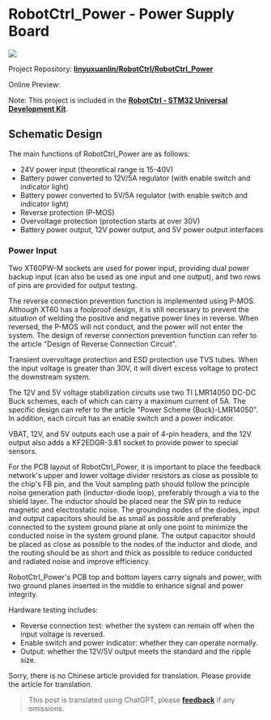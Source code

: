 # RobotCtrl_Power - Power Supply Board

![](https://img.wiki-power.com/d/wiki-media/img/20220527113517.png)

Project Repository: [**linyuxuanlin/RobotCtrl/RobotCtrl_Power**](https://github.com/linyuxuanlin/RobotCtrl/tree/main/RobotCtrl_MultiBoard_Project/RobotCtrl_Power)

Online Preview:

<div class="altium-iframe-viewer">
  <div
    class="altium-ecad-viewer"
    data-project-src="https://github.com/linyuxuanlin/RobotCtrl/raw/main/RobotCtrl_MultiBoard_Project/RobotCtrl_Power_V0.3B.zip"
  ></div>
</div>

Note: This project is included in the [**RobotCtrl - STM32 Universal Development Kit**](https://wiki-power.com/en/RobotCtrl-STM32%E9%80%9A%E7%94%A8%E5%BC%80%E5%8F%91%E5%A5%97%E4%BB%B6).

## Schematic Design

The main functions of RobotCtrl_Power are as follows:

- 24V power input (theoretical range is 15-40V)
- Battery power converted to 12V/5A regulator (with enable switch and indicator light)
- Battery power converted to 5V/5A regulator (with enable switch and indicator light)
- Reverse protection (P-MOS)
- Overvoltage protection (protection starts at over 30V)
- Battery power output, 12V power output, and 5V power output interfaces

### Power Input

Two XT60PW-M sockets are used for power input, providing dual power backup input (can also be used as one input and one output), and two rows of pins are provided for output testing.

The reverse connection prevention function is implemented using P-MOS. Although XT60 has a foolproof design, it is still necessary to prevent the situation of welding the positive and negative power lines in reverse. When reversed, the P-MOS will not conduct, and the power will not enter the system. The design of reverse connection prevention function can refer to the article "Design of Reverse Connection Circuit".

Transient overvoltage protection and ESD protection use TVS tubes. When the input voltage is greater than 30V, it will divert excess voltage to protect the downstream system.

The 12V and 5V voltage stabilization circuits use two TI LMR14050 DC-DC Buck schemes, each of which can carry a maximum current of 5A. The specific design can refer to the article "Power Scheme (Buck)-LMR14050". In addition, each circuit has an enable switch and a power indicator.

VBAT, 12V, and 5V outputs each use a pair of 4-pin headers, and the 12V output also adds a KF2EDGR-3.81 socket to provide power to special sensors.

For the PCB layout of RobotCtrl_Power, it is important to place the feedback network's upper and lower voltage divider resistors as close as possible to the chip's FB pin, and the Vout sampling path should follow the principle noise generation path (inductor-diode loop), preferably through a via to the shield layer. The inductor should be placed near the SW pin to reduce magnetic and electrostatic noise. The grounding nodes of the diodes, input and output capacitors should be as small as possible and preferably connected to the system ground plane at only one point to minimize the conducted noise in the system ground plane. The output capacitor should be placed as close as possible to the nodes of the inductor and diode, and the routing should be as short and thick as possible to reduce conducted and radiated noise and improve efficiency.

RobotCtrl_Power's PCB top and bottom layers carry signals and power, with two ground planes inserted in the middle to enhance signal and power integrity.

Hardware testing includes:

- Reverse connection test: whether the system can remain off when the input voltage is reversed.
- Enable switch and power indicator: whether they can operate normally.
- Output: whether the 12V/5V output meets the standard and the ripple size.

Sorry, there is no Chinese article provided for translation. Please provide the article for translation.

> This post is translated using ChatGPT, please [**feedback**](https://github.com/linyuxuanlin/Wiki_MkDocs/issues/new) if any omissions.
